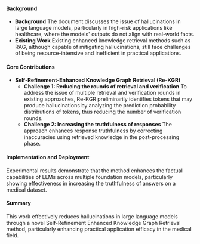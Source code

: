 #### Background
- **Background**
The document discusses the issue of hallucinations in large language models, particularly in high-risk applications like healthcare, where the models' outputs do not align with real-world facts.
- **Existing Work**
Existing enhanced knowledge retrieval methods such as RAG, although capable of mitigating hallucinations, still face challenges of being resource-intensive and inefficient in practical applications.

#### Core Contributions
  - **Self-Refinement-Enhanced Knowledge Graph Retrieval (Re-KGR)**
      - **Challenge 1: Reducing the rounds of retrieval and verification**
      To address the issue of multiple retrieval and verification rounds in existing approaches, Re-KGR preliminarily identifies tokens that may produce hallucinations by analyzing the prediction probability distributions of tokens, thus reducing the number of verification rounds.
      - **Challenge 2: Increasing the truthfulness of responses**
      The approach enhances response truthfulness by correcting inaccuracies using retrieved knowledge in the post-processing phase.

#### Implementation and Deployment
Experimental results demonstrate that the method enhances the factual capabilities of LLMs across multiple foundation models, particularly showing effectiveness in increasing the truthfulness of answers on a medical dataset.

#### Summary
This work effectively reduces hallucinations in large language models through a novel Self-Refinement Enhanced Knowledge Graph Retrieval method, particularly enhancing practical application efficacy in the medical field.